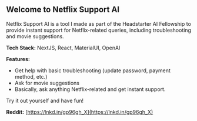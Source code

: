 ## Welcome to Netflix Support AI

Netflix Support AI is a tool I made as part of the Headstarter AI Fellowship to provide instant support for Netflix-related queries, including troubleshooting and movie suggestions.

**Tech Stack:** NextJS, React, MaterialUI, OpenAI

**Features:**

- Get help with basic troubleshooting (update password, payment method, etc.)
- Ask for movie suggestions
- Basically, ask anything Netflix-related and get instant support.

Try it out yourself and have fun!

**Reddit:** [https://lnkd.in/gp96gh_X](https://lnkd.in/gp96gh_X)
